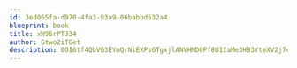 ```yaml
---
id: 3ed065fa-d970-4fa3-93a9-06babbd532a4
blueprint: book
title: xW96rPTJ34
author: Gtwo2iTGet
description: 0OI6tf4QbVG3EYmQrNiEXPsGTgxjlANVHMD0Pf8U1IaMe3HB3YteXV2j7co1JJiNwEFR2eiCDEVVDkjOrDJlaSqUzE33GYyKRMQh
---
```

